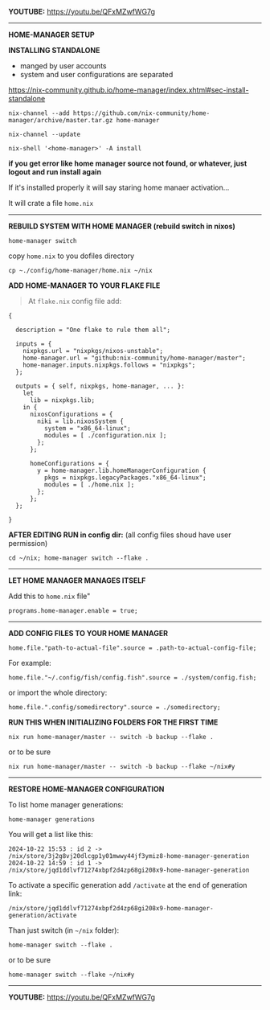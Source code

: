 **YOUTUBE:** https://youtu.be/QFxMZwfWG7g

---

**HOME-MANAGER SETUP**

**INSTALLING STANDALONE**
- manged by user accounts
- system and user configurations are separated

https://nix-community.github.io/home-manager/index.xhtml#sec-install-standalone

```
nix-channel --add https://github.com/nix-community/home-manager/archive/master.tar.gz home-manager
```

```
nix-channel --update
```

```
nix-shell '<home-manager>' -A install
```

**if you get error like home manager source not found, or whatever, just logout and run install again**

If it's installed properly it will say staring home manaer activation...

It will crate a file `home.nix`

---

**REBUILD SYSTEM WITH HOME MANAGER (rebuild switch in nixos)**

```
home-manager switch
```

copy `home.nix` to you dofiles directory

```
cp ~./config/home-manager/home.nix ~/nix
```

**ADD HOME-MANAGER TO YOUR FLAKE FILE**

>At `flake.nix` config file add:

```
{

  description = "One flake to rule them all";

  inputs = {
    nixpkgs.url = "nixpkgs/nixos-unstable";
    home-manager.url = "github:nix-community/home-manager/master";
    home-manager.inputs.nixpkgs.follows = "nixpkgs";
  };

  outputs = { self, nixpkgs, home-manager, ... }:
    let
      lib = nixpkgs.lib;
    in {
      nixosConfigurations = {
        niki = lib.nixosSystem {
          system = "x86_64-linux";
          modules = [ ./configuration.nix ];
        };
      };

      homeConfigurations = {
        y = home-manager.lib.homeManagerConfiguration {
          pkgs = nixpkgs.legacyPackages."x86_64-linux";
          modules = [ ./home.nix ];
        };
      };
  };

}
```

**AFTER EDITING RUN in config dir:** (all config files shoud have user permission)

```
cd ~/nix; home-manager switch --flake .
```

---

**LET HOME MANAGER MANAGES ITSELF**

Add this to `home.nix` file"

```
programs.home-manager.enable = true;
```

---

**ADD CONFIG FILES TO YOUR HOME MANAGER**

```
home.file."path-to-actual-file".source = .path-to-actual-config-file;
```

For example:

```
home.file."~/.config/fish/config.fish".source = ./system/config.fish;
```

or import the whole directory:

```
home.file.".config/somedirectory".source = ./somedirectory;
```

**RUN THIS WHEN INITIALIZING FOLDERS FOR THE FIRST TIME**

```
nix run home-manager/master -- switch -b backup --flake .
```

or to be sure

```
nix run home-manager/master -- switch -b backup --flake ~/nix#y
```

---

**RESTORE HOME-MANAGER CONFIGURATION**

To list home manager generations:

```
home-manager generations
```

You will get a list like this:

```
2024-10-22 15:53 : id 2 -> /nix/store/3j2g8vj20dlcgp1y01mwwy44jf3ymiz8-home-manager-generation
2024-10-22 14:59 : id 1 -> /nix/store/jqd1ddlvf71274xbpf2d4zp68gi208x9-home-manager-generation
```

To activate a specific generation add `/activate` at the end of generation link:

```
/nix/store/jqd1ddlvf71274xbpf2d4zp68gi208x9-home-manager-generation/activate
```

Than just switch (in `~/nix` folder):

```
home-manager switch --flake .
```

or to be sure

```
home-manager switch --flake ~/nix#y
```

---

**YOUTUBE:** https://youtu.be/QFxMZwfWG7g

